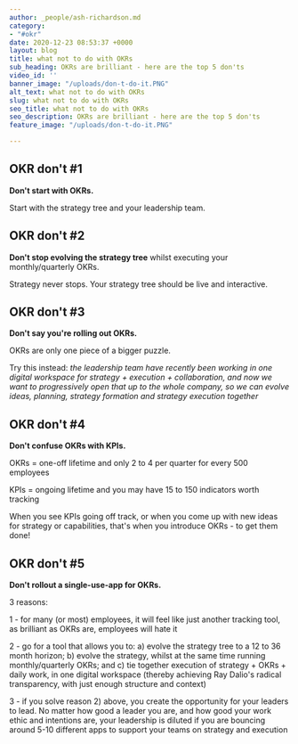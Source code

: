 ```yaml
---
author: _people/ash-richardson.md
category:
- "#okr"
date: 2020-12-23 08:53:37 +0000
layout: blog
title: what not to do with OKRs
sub_heading: OKRs are brilliant - here are the top 5 don'ts
video_id: ''
banner_image: "/uploads/don-t-do-it.PNG"
alt_text: what not to do with OKRs
slug: what not to do with OKRs
seo_title: what not to do with OKRs
seo_description: OKRs are brilliant - here are the top 5 don'ts
feature_image: "/uploads/don-t-do-it.PNG"

---
```

## OKR don't #1

**Don't start with OKRs.**

Start with the strategy tree and your leadership team.

## OKR don't #2

**Don't stop evolving the strategy tree** whilst executing your monthly/quarterly OKRs.

Strategy never stops.  Your strategy tree should be live and interactive.

## OKR don't #3

**Don't say you're rolling out OKRs.**

OKRs are only one piece of a bigger puzzle.

Try this instead: _the leadership team have recently been working in one digital workspace for strategy + execution + collaboration, and now we want to progressively open that up to the whole company, so we can evolve ideas, planning, strategy formation and strategy execution together_

## OKR don't #4

**Don't confuse OKRs with KPIs.**

OKRs = one-off lifetime and only 2 to 4 per quarter for every 500 employees

KPIs = ongoing lifetime and you may have 15 to 150 indicators worth tracking

When you see KPIs going off track, or when you come up with new ideas for strategy or capabilities, that's when you introduce OKRs - to get them done!

## OKR don't #5

**Don't rollout a single-use-app for OKRs.**

3 reasons:

1 - for many (or most) employees, it will feel like just another tracking tool, as brilliant as OKRs are, employees will hate it

2 - go for a tool that allows you to: a) evolve the strategy tree to a 12 to 36 month horizon; b) evolve the strategy, whilst at the same time running monthly/quarterly OKRs; and c) tie together execution of strategy + OKRs + daily work, in one digital workspace (thereby achieving Ray Dalio's radical transparency, with just enough structure and context)

3 - if you solve reason 2) above, you create the opportunity for your leaders to lead.  No matter how good a leader you are, and how good your work ethic and intentions are, your leadership is diluted if you are bouncing around 5-10 different apps to support your teams on strategy and execution